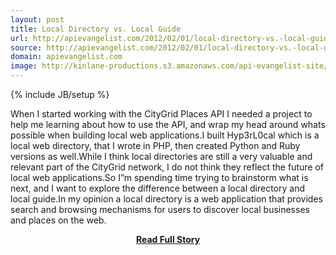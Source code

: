 ```yaml
---
layout: post
title: Local Directory vs. Local Guide
url: http://apievangelist.com/2012/02/01/local-directory-vs.-local-guide/
source: http://apievangelist.com/2012/02/01/local-directory-vs.-local-guide/
domain: apievangelist.com
image: http://kinlane-productions.s3.amazonaws.com/api-evangelist-site/blog/Hipmunk-Hotel-Search-1.png
---
```

{% include JB/setup %}<p>When I started working with the&nbsp;CityGrid Places API&nbsp;I needed a project to help me learning about how to use the API, and wrap my head around whats possible when building local web applications.I built&nbsp;Hyp3rL0cal&nbsp;which is a local web directory, that I wrote in PHP, then created Python and Ruby versions as well.While I think local directories are still a very valuable and relevant part of the CityGrid network, I do not think they reflect the future of local web applications.So I&rdquo;m spending time trying to brainstorm what is next, and I want to explore the difference between a local directory and local guide.In my opinion a local directory is a web application that provides search and browsing mechanisms for users to discover local businesses and places on the web.</p>
<center><p><a href="http://apievangelist.com/2012/02/01/local-directory-vs.-local-guide/" style='padding:25px; font-sze:18px; font-weight: bold;'>Read Full Story</a></p></center>
